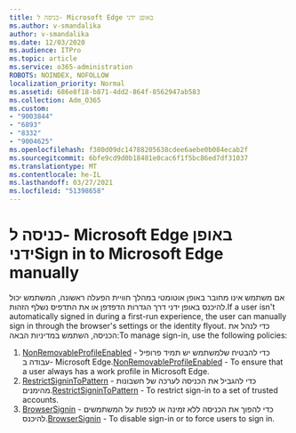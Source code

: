 ```yaml
---
title: כניסה ל- Microsoft Edge באופן ידני
ms.author: v-smandalika
author: v-smandalika
ms.date: 12/03/2020
ms.audience: ITPro
ms.topic: article
ms.service: o365-administration
ROBOTS: NOINDEX, NOFOLLOW
localization_priority: Normal
ms.assetid: 686e8f18-b871-4dd2-864f-8562947ab583
ms.collection: Adm_O365
ms.custom:
- "9003844"
- "6893"
- "8332"
- "9004625"
ms.openlocfilehash: f380d09dc14788205638cdee6aebe0b084ecab2f
ms.sourcegitcommit: 6bfe9cd9d0b18481e0cac6f1f5bc86ed7df31037
ms.translationtype: MT
ms.contentlocale: he-IL
ms.lasthandoff: 03/27/2021
ms.locfileid: "51398658"
---
```

# <a name="sign-in-to-microsoft-edge-manually"></a><span data-ttu-id="4c34a-102">כניסה ל- Microsoft Edge באופן ידני</span><span class="sxs-lookup"><span data-stu-id="4c34a-102">Sign in to Microsoft Edge manually</span></span>

<span data-ttu-id="4c34a-103">אם משתמש אינו מחובר באופן אוטומטי במהלך חוויית הפעלה ראשונה, המשתמש יכול להיכנס באופן ידני דרך הגדרות הדפדפן או את התדפיס נשלף הזהות.</span><span class="sxs-lookup"><span data-stu-id="4c34a-103">If a user isn't automatically signed in during a first-run experience, the user can manually sign in through the browser's settings or the identity flyout.</span></span> <span data-ttu-id="4c34a-104">כדי לנהל את הכניסה, השתמש במדיניות הבאה:</span><span class="sxs-lookup"><span data-stu-id="4c34a-104">To manage sign-in, use the following policies:</span></span>

1. <span data-ttu-id="4c34a-105">[NonRemovableProfileEnabled](https://docs.microsoft.com/deployedge/microsoft-edge-policies#nonremovableprofileenabled) - כדי להבטיח שלמשתמש יש תמיד פרופיל עבודה ב- Microsoft Edge.</span><span class="sxs-lookup"><span data-stu-id="4c34a-105">[NonRemovableProfileEnabled](https://docs.microsoft.com/deployedge/microsoft-edge-policies#nonremovableprofileenabled) - To ensure that a user always has a work profile in Microsoft Edge.</span></span>
2. <span data-ttu-id="4c34a-106">[RestrictSigninToPattern](https://docs.microsoft.com/deployedge/microsoft-edge-policies#restrictsignintopattern) - כדי להגביל את הכניסה לערכה של חשבונות מהימנים.</span><span class="sxs-lookup"><span data-stu-id="4c34a-106">[RestrictSigninToPattern](https://docs.microsoft.com/deployedge/microsoft-edge-policies#restrictsignintopattern) - To restrict sign-in to a set of trusted accounts.</span></span>
3. <span data-ttu-id="4c34a-107">[BrowserSignin](https://docs.microsoft.com/deployedge/microsoft-edge-policies#browsersignin) - כדי להפוך את הכניסה ללא זמינה או לכפות על המשתמשים להיכנס.</span><span class="sxs-lookup"><span data-stu-id="4c34a-107">[BrowserSignin](https://docs.microsoft.com/deployedge/microsoft-edge-policies#browsersignin) - To disable sign-in or to force users to sign in.</span></span>


